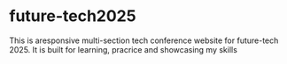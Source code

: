 # future-tech2025
This is aresponsive multi-section tech conference website for future-tech 2025. It is built for learning, pracrice and showcasing my skills
